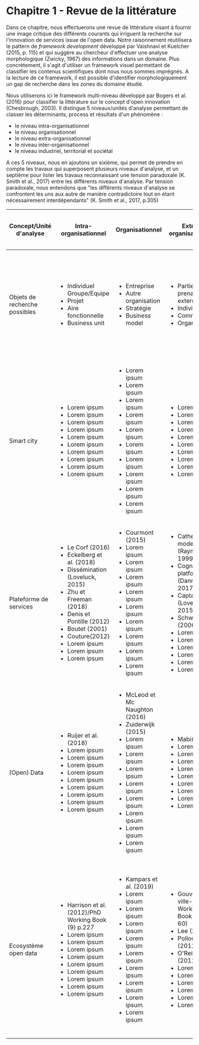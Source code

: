 # Chapitre 1 - Revue de la littérature

Dans ce chapitre, nous effectuerons une revue de littérature visant à fournir une image critique des différents courants qui irriguent la recherche sur l'innovation de services issue de l'open data. Notre raisonnement réutilisera le pattern de *framework development* développé par Vaishnavi et Kuelcher (2015, p. 115) et qui suggère au chercheur d'effectuer une analyse morphologique (Zwicky, 1967) des informations dans un domaine. Plus concrètement, il s'agit d'utiliser un framework visuel permettant de classifier les contenus scientifiques dont nous nous sommes imprégnés. A la lecture de ce framework, il est possible d'identifier morphologiquement un gap de recherche dans les zones du domaine étudié. 

Nous utiliserons ici le framework multi-niveau développé par Bogers et al. (2016) pour classifier la littérature sur le concept d'open innovation (Chesbrough, 2003). Il distingue 5 niveaux/unités d'analyse permettant de classer les déterminants, process et résultats d'un phénomène : 

- le niveau intra-organisationnel
- le niveau organisationnel
- le niveau extra-organisationnel
- le niveau inter-organisationnel
- le niveau industriel, territorial et sociétal

A ces 5 niveaux, nous en ajoutons un sixième, qui permet de prendre en compte les travaux qui superposent plusieurs niveaux d'analyse, et un septième pour lister les travaux reconnaissant une tension paradoxale (K. Smith et al., 2017) entre les différents niveaux d'analyse. Par tension paradoxale, nous entendons que "les différents niveaux d'analyse se confrontent les uns aux autre de manière contradictoire tout en étant nécessairement interdépendants" (K. Smith et al., 2017, p.305)



<table>
    <thead>
        <tr>
            <th>Concept/Unité d'analyse</th>
            <th>Intra-organisationnel</th>
            <th>Organisationnel</th>
            <th>Extra-organisationnel </th>
            <th>Inter-organisationnel</th>
            <th>Industriel, territorial et sociétal</th>
            <th>Superposition des niveaux d'analyse</th>
            <th>Tension paradoxale entre les niveaux d'analyse</th>
        </tr>
    </thead>
    <tbody>
      <tr>
           <tr>
            <td>Objets de recherche possibles</td>
               <td><ul><li>Individuel</li>Groupe/Equipe<li>Projet</li><li>Aire fonctionnelle</li><li>Business unit</li></ul></td>
            <td><ul><li>Entreprise</li><li>Autre organisation</li><li>Stratégie</li><li>Business model</li></ul></td>
            <td><ul><li>Parties prenantes externes</li><li>Individus</li><li>Communauté</li><li>Organisation</li></ul></td>
            <td><ul><li>Alliance</li><li>Réseau</li><li>Ecosystème</li></ul></td>
            <td><ul><li>Développement d'une industrie</li><li>Différences inter-industrielles</li><li>Régions locales</li><li>Pays</li><li>Institutions supra-étatiques</li><li>Citoyens</li><li>Politique publique</li></ul></td>
            <td>Combinaisons des niveaux précédents</td>
            <td>Niveaux contradictoires et interdépendants</td>
        </tr>
            <td>Smart city</td>
            <td><ul><li>Lorem ipsum</li><li>Lorem ipsum</li><li>Lorem ipsum</li><li>Lorem ipsum</li><li>Lorem ipsum</li><li>Lorem ipsum</li><li>Lorem ipsum</li><li>Lorem ipsum</li><li>Lorem ipsum</li><li>Lorem ipsum</li></ul></td>
            <td><ul><li>Lorem ipsum</li><li>Lorem ipsum</li><li>Lorem ipsum</li><li>Lorem ipsum</li><li>Lorem ipsum</li><li>Lorem ipsum</li><li>Lorem ipsum</li><li>Lorem ipsum</li><li>Lorem ipsum</li><li>Lorem ipsum</li></ul></td>
            <td><ul><li>Lorem ipsum</li><li>Lorem ipsum</li><li>Lorem ipsum</li><li>Lorem ipsum</li><li>Lorem ipsum</li><li>Lorem ipsum</li><li>Lorem ipsum</li><li>Lorem ipsum</li><li>Lorem ipsum</li><li>Lorem ipsum</li></ul></td>
            <td><ul><li>Lorem ipsum</li><li>Lorem ipsum</li><li>Lorem ipsum</li><li>Lorem ipsum</li><li>Lorem ipsum</li><li>Lorem ipsum</li><li>Lorem ipsum</li><li>Lorem ipsum</li><li>Lorem ipsum</li><li>Lorem ipsum</li></ul></td>
            <td><ul><li>Rabari et Storper (2014)</li><li>Lorem ipsum</li><li>Lorem ipsum</li><li>Lorem ipsum</li><li>Lorem ipsum</li><li>Lorem ipsum</li><li>Lorem ipsum</li><li>Lorem ipsum</li><li>Lorem ipsum</li><li>Lorem ipsum</li></ul></td>
            <td><ul><li>Curry et al. (2015)</li><li>Lorem ipsum</li><li>Lorem ipsum</li><li>Lorem ipsum</li><li>Lorem ipsum</li><li>Lorem ipsum</li><li>Lorem ipsum</li><li>Lorem ipsum</li><li>Lorem ipsum</li></ul></td>
           <td><ul><li>Masure (2017) - PhD Working Book (1) - p.67-69</li><li>Lorem ipsum</li></ul></td>
        </tr>
        <tr>
            <td>Plateforme de services</td>
            <td><ul><li>Le Corf (2016)</li><li>Eckelberg et al. (2018)</li><li>Dissémination (Loveluck, 2015)</li><li>Zhu et Freeman (2018)</li><li>Denis et Pontille (2012)</li><li>Boutet (2001)</li><li>Couture(2012)</li><li>Lorem ipsum</li><li>Lorem ipsum</li><li>Lorem ipsum</li></ul></td>
            <td><ul><li>Courmont (2015)</li><li>Lorem ipsum</li><li>Lorem ipsum</li><li>Lorem ipsum</li><li>Lorem ipsum</li><li>Lorem ipsum</li><li>Lorem ipsum</li><li>Lorem ipsum</li><li>Lorem ipsum</li><li>Lorem ipsum</li></ul></td>
            <td><ul><li>Cathedral model (Raymond, 1999)</li><li>Cognitivist platform (Danneels, 2017)</li><li>Captation (Loveluck, 2015)</li><li>Schweik (2006)</li><li>Lorem ipsum</li><li>Lorem ipsum</li><li>Lorem ipsum</li><li>Lorem ipsum</li><li>Lorem ipsum</li><li>Lorem ipsum</li></ul></td>
            <td><ul><li>Bourcier (2013)</li><li>Hogan (2017)</li><li>Lorem ipsum</li><li>Lorem ipsum</li><li>Lorem ipsum</li><li>Lorem ipsum</li><li>Lorem ipsum</li><li>Lorem ipsum</li><li>Lorem ipsum</li><li>Lorem ipsum</li></ul></td>
            <td><ul><li>IRM (2015)</li><li>Ojo et al. (2015)</li><li>Carrara et al.(2015)</li><li>Lorem ipsum</li><li>Lorem ipsum</li><li>Lorem ipsum</li><li>Lorem ipsum</li><li>Lorem ipsum</li><li>Lorem ipsum</li><li>Lorem ipsum</li></ul></td>
            <td><ul><li>Connectionist platform (Danneels, 2017)</li><li>Jetzek et al.(2014) OGD data-driven innovation mechanisms</li><li>Denis(2011)</li><li>Lorem ipsum</li><li>Lorem ipsum</li><li>Lorem ipsum</li><li>Lorem ipsum</li><li>Lorem ipsum</li><li>Lorem ipsum</li><li>Lorem ipsum</li></ul></td>
            <td><ul><li>Peixoto (2007)</li><li>Villum (2014)</li><li>Attour et Rallet (2014)</li><li>Bazaar model (Raymond, 1999)</li><li>Aupoietic platofrm (Dannels, 2017)</li><li>Auto-institution (Loveluck, 2015)</li><li></li></ul></td>
        </tr>
        <tr>
            <td>(Open) Data</td>
            <td><ul><li>Ruijer et al. (2018)</li><li>Lorem ipsum</li><li>Lorem ipsum</li><li>Lorem ipsum</li><li>Lorem ipsum</li><li>Lorem ipsum</li><li>Lorem ipsum</li><li>Lorem ipsum</li><li>Lorem ipsum</li><li>Lorem ipsum</li></td>
            <td><ul><li>McLeod et Mc Naughton (2016)</li><li>Zuiderwijk (2015)</li><li>Lorem ipsum</li><li>Lorem ipsum</li><li>Lorem ipsum</li><li>Lorem ipsum</li><li>Lorem ipsum</li><li>Lorem ipsum</li><li>Lorem ipsum</li><li>Lorem ipsum</li></ul></td>
            <td><ul><li>Mabi(2014)</li><li>Lorem ipsum</li><li>Lorem ipsum</li><li>Lorem ipsum</li><li>Lorem ipsum</li><li>Lorem ipsum</li><li>Lorem ipsum</li><li>Lorem ipsum</li><li>Lorem ipsum</li><li>Lorem ipsum</li></ul></td>
            <td><ul><li>Strömberg et Näslund (2017)</li><li>Lorem ipsum</li><li>Lorem ipsum</li><li>Lorem ipsum</li><li>Lorem ipsum</li><li>Lorem ipsum</li><li>Lorem ipsum</li><li>Lorem ipsum</li><li>Lorem ipsum</li><li>Lorem ipsum</li></ul></td>
            <td><ul><li>Ruppert (2012)</li><li>Denis et Goeta (2013)</li><li>Goeta (2016)</li><li>Flyverbom et Murray (2018)</li><li>Dawes et al. (2016)</li><li>Lorem ipsum</li><li>Lorem ipsum</li><li>Lorem ipsum</li><li>Lorem ipsum</li><li>Lorem ipsum</li></ul></td>
            <td><ul><li>Ojo et al. (2015)</li><li>Khayyat et Bannister(2017)</li><li>Lorem ipsum</li><li>Lorem ipsum</li><li>Lorem ipsum</li><li>Lorem ipsum</li><li>Lorem ipsum</li><li>Lorem ipsum</li><li>Lorem ipsum</li><li>Lorem ipsum</li></ul></td>
            <td><ul><li>Yu (2016) - PhD Working Book (1)/p.43-46</li><li>Lorem ipsum</li></ul></td>
        </tr>
        <tr>
            <td>Ecosystème open data</td>
            <td><ul><li>Harrison et al. (2012)/PhD Working Book (9) p.227</li><li>Lorem ipsum</li><li>Lorem ipsum</li><li>Lorem ipsum</li><li>Lorem ipsum</li><li>Lorem ipsum</li><li>Lorem ipsum</li><li>Lorem ipsum</li><li>Lorem ipsum</li><li>Lorem ipsum</li></ul></td>
            <td><ul><li>Kampars et al. (2019)</li><li>Lorem ipsum</li><li>Lorem ipsum</li><li>Lorem ipsum</li><li>Lorem ipsum</li><li>Lorem ipsum</li><li>Lorem ipsum</li><li>Lorem ipsum</li><li>Lorem ipsum</li><li>Lorem ipsum</li></ul></td>
    <td><ul><li>Gouvernance ville-PhD Working Book (p.59-60)</li><li>Lee (2014)</li><li>Pollock (2011)</li><li>O'Reilly (2011)</li><li>Lorem ipsum</li><li>Lorem ipsum</li><li>Lorem ipsum</li><li>Lorem ipsum</li><li>Lorem ipsum</li><li>Lorem ipsum</li></ul></td>
            <td><ul><li>McLeod et Mc Naughton (2016)</li><li>Lorem ipsum</li><li>Lorem ipsum</li><li>Lorem ipsum</li><li>Lorem ipsum</li><li>Lorem ipsum</li><li>Lorem ipsum</li><li>Lorem ipsum</li><li>Lorem ipsum</li><li>Lorem ipsum</li></ul></td>
            <td><ul><li>Lorem ipsum</li><li>Lorem ipsum</li><li>Lorem ipsum</li><li>Lorem ipsum</li><li>Lorem ipsum</li><li>Lorem ipsum</li><li>Lorem ipsum</li><li>Lorem ipsum</li><li>Lorem ipsum</li><li>Lorem ipsum</li></ul></td>
            <td><ul><li>Welle Donker et van Loenen (2017)</li><li>Dawes et al. (2016)</li><li>Lorem ipsum</li><li>Lorem ipsum</li><li>Lorem ipsum</li><li>Lorem ipsum</li><li>Lorem ipsum</li><li>Lorem ipsum</li><li>Lorem ipsum</li><li>Lorem ipsum</li></ul></td>
            <td><ul><li>Harrison et al. (2012)</li><li>Autio et Thomas (2016)</li></ul></td>
        </tr>

   
</table>


